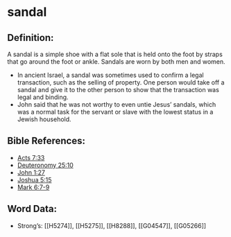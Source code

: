 # sandal

## Definition:

A sandal is a simple shoe with a flat sole that is held onto the foot by straps that go around the foot or ankle. Sandals are worn by both men and women.

* In ancient Israel, a sandal was sometimes used to confirm a legal transaction, such as the selling of property. One person would take off a sandal and give it to the other person to show that the transaction was legal and binding.
* John said that he was not worthy to even untie Jesus’ sandals, which was a normal task for the servant or slave with the lowest status in a Jewish household.

## Bible References:

* [Acts 7:33](rc://en/tn/help/act/07/33)
* [Deuteronomy 25:10](rc://en/tn/help/deu/25/10)
* [John 1:27](rc://en/tn/help/jhn/01/27)
* [Joshua 5:15](rc://en/tn/help/jos/05/15)
* [Mark 6:7-9](rc://en/tn/help/mrk/06/07)

## Word Data:

* Strong’s: [[H5274]], [[H5275]], [[H8288]], [[G04547]], [[G05266]]
